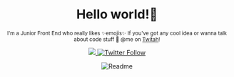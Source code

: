 <div align="center">
  <h1> Hello world!👋</h1>

  <sub>
   <p>I'm a Junior Front End who really likes ✨emojis✨ If you've got any cool idea or wanna talk about code stuff 👀 @me on <a target="_blank" href="linkedin.com/in/thamaragerigr">Twitah</a>!</p>
  </sub>

  <a class="header-badge" target="_blank" href="linkedin.com/in/thamaragerigr">
     <img src="https://img.shields.io/badge/style--5eba00.svg?label=LinkedIn&logo=linkedin&style=social">
  </a>
  
  <a class="header-badge" target="_blank" href="https://twitter.com/gerig_thamara">
    <img alt="Twitter Follow" src="https://img.shields.io/twitter/follow/gerig_thamara?style=social">
  </a>
<div>

![Readme](https://github.com/thamaragerigr/thamaragerigr/blob/master/Readme.png)
